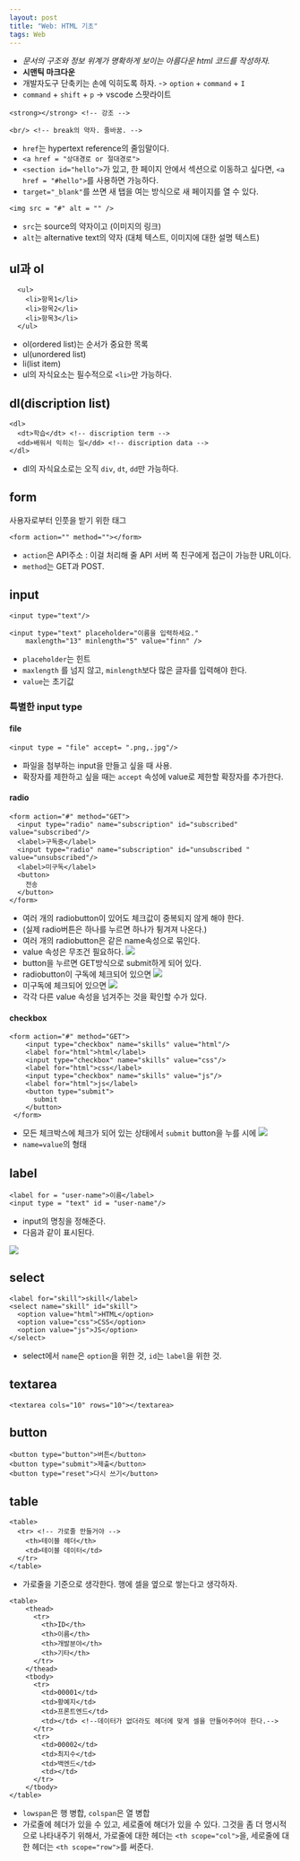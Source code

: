 ```yaml
---
layout: post
title: "Web: HTML 기초"
tags: Web
---
```


* *문서의 구조와 정보 위계가 명확하게 보이는 아름다운 html 코드를 작성하자.*
* **시맨틱 마크다운**
* 개발자도구 단축키는 손에 익히도록 하자. -> `option` + `command` + `I`
* `command` + `shift` + `p` -> vscode 스팟라이트
```
<strong></strong> <!-- 강조 -->
```
```
<br/> <!-- break의 약자. 줄바꿈. -->
```
* `href`는 hypertext reference의 줄임말이다.
* `<a href = "상대경로 or 절대경로">`
* `<section id="hello">`가 있고, 한 페이지 안에서 섹션으로 이동하고 싶다면, `<a href = "#hello">`를 사용하면 가능하다.
* `target="_blank"`를 쓰면 새 탭을 여는 방식으로 새 페이지를 열 수 있다.

```
<img src = "#" alt = "" />
```
* `src`는 source의 약자이고 (이미지의 링크)
* `alt`는 alternative text의 약자 (대체 텍스트, 이미지에 대한 설명 텍스트)

## ul과 ol

```
  <ul>
    <li>항목1</li>
    <li>항목2</li>
    <li>항목3</li>
  </ul>
```
* ol(ordered list)는 순서가 중요한 목록
* ul(unordered list)
* li(list item)
* ul의 자식요소는 필수적으로 `<li>`만 가능하다.

## dl(discription list)

```
<dl>
  <dt>학습</dt> <!-- discription term -->
  <dd>배워서 익히는 일</dd> <!-- discription data -->
</dl>
```

* dl의 자식요소로는 오직 `div`, `dt`, `dd`만 가능하다.

## form

사용자로부터 인풋을 받기 위한 태그

```
<form action="" method=""></form>
```

* `action`은 API주소 : 이걸 처리해 줄 API 서버 쪽 친구에게 접근이 가능한 URL이다.
* `method`는 GET과 POST.
## input

```
<input type="text"/>
```

```
<input type="text" placeholder="이름을 입력하세요." 
    maxlength="13" minlength="5" value="finn" />  
```

* `placeholder`는 힌트
* `maxlength` 를 넘지 않고, `minlength`보다 많은 글자를 입력해야 한다.
* `value`는 초기값
### 특별한 input type
#### file

```
<input type = "file" accept= ".png,.jpg"/>
```

* 파일을 첨부하는 input을 만들고 싶을 때 사용.
* 확장자를 제한하고 싶을 때는 `accept` 속성에 value로 제한할 확장자를 추가한다.
#### radio

```
<form action="#" method="GET">
  <input type="radio" name="subscription" id="subscribed" value="subscribed"/>
  <label>구독중</label>
  <input type="radio" name="subscription" id="unsubscribed " value="unsubscribed"/>
  <label>미구독</label>
  <button>
    전송
  </button>
</form>
```

* 여러 개의 radiobutton이 있어도 체크값이 중복되지 않게 해야 한다.
* (실제 radio버튼은 하나를 누르면 하나가 튕겨져 나온다.)
* 여러 개의 radiobutton은 같은 name속성으로 묶인다.
* value 속성은 무조건 필요하다.
![](https://images.velog.io/images/star146913/post/17238381-5a02-49be-8f01-b595cfa543c7/%E1%84%89%E1%85%B3%E1%84%8F%E1%85%B3%E1%84%85%E1%85%B5%E1%86%AB%E1%84%89%E1%85%A3%E1%86%BA%202021-02-09%2019.34.48.png)
* button을 누르면 GET방식으로 submit하게 되어 있다.
* radiobutton이 구독에 체크되어 있으면
![](https://images.velog.io/images/star146913/post/6afb7180-3c24-452c-86d5-5b121f43deda/%E1%84%89%E1%85%B3%E1%84%8F%E1%85%B3%E1%84%85%E1%85%B5%E1%86%AB%E1%84%89%E1%85%A3%E1%86%BA%202021-02-09%2019.35.04.png)
* 미구독에 체크되어 있으면
![](https://images.velog.io/images/star146913/post/36a6d5da-9556-40ce-a430-0d4d456c77dc/%E1%84%89%E1%85%B3%E1%84%8F%E1%85%B3%E1%84%85%E1%85%B5%E1%86%AB%E1%84%89%E1%85%A3%E1%86%BA%202021-02-09%2019.37.08.png)
* 각각 다른 value 속성을 넘겨주는 것을 확인할 수가 있다.
#### checkbox

```
<form action="#" method="GET">
    <input type="checkbox" name="skills" value="html"/>
    <label for="html">html</label>
    <input type="checkbox" name="skills" value="css"/>
    <label for="html">css</label>
    <input type="checkbox" name="skills" value="js"/>
    <label for="html">js</label>
    <button type="submit">
      submit
    </button>
 </form>
```

* 모든 체크박스에 체크가 되어 있는 상태에서 `submit` button을 누를 시에
![](https://images.velog.io/images/star146913/post/a2a1ba42-8f9a-4f65-8a7c-0773b175fe74/%E1%84%89%E1%85%B3%E1%84%8F%E1%85%B3%E1%84%85%E1%85%B5%E1%86%AB%E1%84%89%E1%85%A3%E1%86%BA%202021-02-15%2007.27.11.png)
* `name=value`의 형태

## label

```
<label for = "user-name">이름</label>
<input type = "text" id = "user-name"/>
```

* input의 명칭을 정해준다.
* 다음과 같이 표시된다.

![](https://images.velog.io/images/star146913/post/febab38b-21b7-436b-a4db-a5fe5d5e2554/%E1%84%89%E1%85%B3%E1%84%8F%E1%85%B3%E1%84%85%E1%85%B5%E1%86%AB%E1%84%89%E1%85%A3%E1%86%BA%202021-02-09%2018.35.42.png)

## select

```
<label for="skill">skill</label>
<select name="skill" id="skill">
  <option value="html">HTML</option>
  <option value="css">CSS</option>
  <option value="js">JS</option>
</select>
```

* select에서 `name`은 `option`을 위한 것, `id`는 `label`을 위한 것.

## textarea

```
<textarea cols="10" rows="10"></textarea>
```

## button

```
<button type="button">버튼</button>
<button type="submit">제출</button>
<button type="reset">다시 쓰기</button>
```

## table

```
<table>
  <tr> <!-- 가로줄 만들거야 -->
    <th>테이블 헤더</th>
    <td>테이블 데이터</td>
  </tr>
</table>
```

* 가로줄을 기준으로 생각한다. 행에 셀을 옆으로 쌓는다고 생각하자.

```
<table>
    <thead>
      <tr>
        <th>ID</th>
        <th>이름</th>
        <th>개발분야</th>
        <th>기타</th> 
      </tr>
    </thead>
    <tbody>
      <tr>
        <td>00001</td>
        <td>황예지</td>
        <td>프론트엔드</td>
        <td></td> <!--데이터가 없더라도 헤더에 맞게 셀을 만들어주어야 한다.-->
      </tr>
      <tr>
        <td>00002</td>
        <td>최지수</td>
        <td>백엔드</td>
        <td></td>
      </tr>
    </tbody>
</table>
```

* `lowspan`은 행 병합, `colspan`은 열 병합
* 가로줄에 헤더가 있을 수 있고, 세로줄에 해더가 있을 수 있다. 그것을 좀 더 명시적으로 나타내주기 위해서, 가로줄에 대한 헤더는 `<th scope="col">`을, 세로줄에 대한 헤더는 `<th scope="row">`를 써준다.

